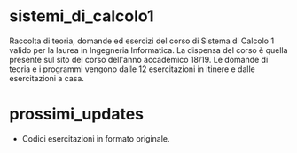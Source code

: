# sistemi_di_calcolo1
Raccolta di teoria, domande ed esercizi del corso di Sistema di Calcolo 1 valido per la laurea in Ingegneria Informatica. La dispensa del corso è quella presente sul sito del corso dell'anno accademico 18/19. Le domande di teoria e i programmi vengono dalle 12 esercitazioni in itinere e dalle esercitazioni a casa. 

# prossimi_updates
- Codici esercitazioni in formato originale.
